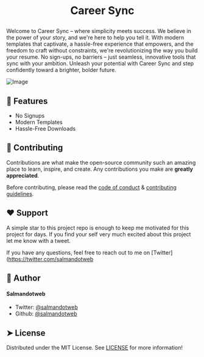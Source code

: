 # <p align="center">Career Sync</p>

Welcome to Career Sync – where simplicity meets success. We believe in the power of your story, and we're here to help you tell it. With modern templates that captivate, a hassle-free experience that empowers, and the freedom to craft without constraints, we're revolutionizing the way you build your resume. No sign-ups, no barriers – just seamless, innovative tools that sync with your ambition. Unleash your potential with Career Sync and step confidently toward a brighter, bolder future.

![Image](https://scontent.flhe5-1.fna.fbcdn.net/v/t39.30808-6/367444195_122098109354016123_6483869506860750574_n.png?_nc_cat=111&ccb=1-7&_nc_sid=300f58&_nc_eui2=AeHIgfeuIJnIPqu35czlVzV5axSiq2NcAKFrFKKrY1wAoRhw_3oXAm88EqTruSM5B320rC5KIIyJEN3cKWj2dQ9z&_nc_ohc=f9iD2VWtNmoAX-qjvEx&_nc_ht=scontent.flhe5-1.fna&oh=00_AfAdFxc_3gFCmr_F6mkNPJt2F5JiCJhSl0l8qzPvfdt6NA&oe=64DFCEDE)

## 🧐 Features

- No Signups
- Modern Templates
- Hassle-Free Downloads

## 🍰 Contributing

Contributions are what make the open-source community such an amazing place to learn, inspire, and create. Any contributions you make are **greatly appreciated**.

Before contributing, please read the [code of conduct](CODE_OF_CONDUCT.md) & [contributing guidelines](CONTRIBUTING.md).

## ❤️ Support

A simple star to this project repo is enough to keep me motivated for this project for days. If you find your self very much excited about this project let me know with a tweet.

If you have any questions, feel free to reach out to me on [Twitter](https://twitter.com/salmandotweb

## 🙇 Author

#### Salmandotweb

- Twitter: [@salmandotweb](https://twitter.com/salmandotweb)
- Github: [@salmandotweb](https://github.com/salmandotweb)

## ➤ License

Distributed under the MIT License. See [LICENSE](LICENSE) for more information!
